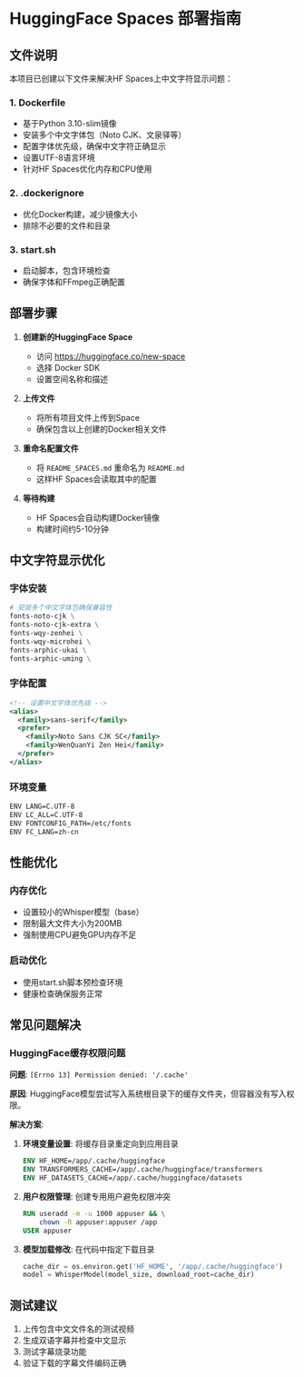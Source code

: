 # HuggingFace Spaces 部署指南

## 文件说明

本项目已创建以下文件来解决HF Spaces上中文字符显示问题：

### 1. Dockerfile
- 基于Python 3.10-slim镜像
- 安装多个中文字体包（Noto CJK、文泉驿等）
- 配置字体优先级，确保中文字符正确显示
- 设置UTF-8语言环境
- 针对HF Spaces优化内存和CPU使用

### 2. .dockerignore
- 优化Docker构建，减少镜像大小
- 排除不必要的文件和目录

### 3. start.sh
- 启动脚本，包含环境检查
- 确保字体和FFmpeg正确配置

## 部署步骤

1. **创建新的HuggingFace Space**
   - 访问 https://huggingface.co/new-space
   - 选择 Docker SDK
   - 设置空间名称和描述

2. **上传文件**
   - 将所有项目文件上传到Space
   - 确保包含以上创建的Docker相关文件

3. **重命名配置文件**
   - 将 `README_SPACES.md` 重命名为 `README.md`
   - 这样HF Spaces会读取其中的配置

4. **等待构建**
   - HF Spaces会自动构建Docker镜像
   - 构建时间约5-10分钟

## 中文字符显示优化

### 字体安装
```dockerfile
# 安装多个中文字体包确保兼容性
fonts-noto-cjk \
fonts-noto-cjk-extra \
fonts-wqy-zenhei \
fonts-wqy-microhei \
fonts-arphic-ukai \
fonts-arphic-uming \
```

### 字体配置
```xml
<!-- 设置中文字体优先级 -->
<alias>
  <family>sans-serif</family>
  <prefer>
    <family>Noto Sans CJK SC</family>
    <family>WenQuanYi Zen Hei</family>
  </prefer>
</alias>
```

### 环境变量
```bash
ENV LANG=C.UTF-8
ENV LC_ALL=C.UTF-8
ENV FONTCONFIG_PATH=/etc/fonts
ENV FC_LANG=zh-cn
```

## 性能优化

### 内存优化
- 设置较小的Whisper模型（base）
- 限制最大文件大小为200MB
- 强制使用CPU避免GPU内存不足

### 启动优化
- 使用start.sh脚本预检查环境
- 健康检查确保服务正常

## 常见问题解决

### HuggingFace缓存权限问题

**问题**: `[Errno 13] Permission denied: '/.cache'`

**原因**: HuggingFace模型尝试写入系统根目录下的缓存文件夹，但容器没有写入权限。

**解决方案**:
1. **环境变量设置**: 将缓存目录重定向到应用目录
   ```dockerfile
   ENV HF_HOME=/app/.cache/huggingface
   ENV TRANSFORMERS_CACHE=/app/.cache/huggingface/transformers
   ENV HF_DATASETS_CACHE=/app/.cache/huggingface/datasets
   ```

2. **用户权限管理**: 创建专用用户避免权限冲突
   ```dockerfile
   RUN useradd -m -u 1000 appuser && \
       chown -R appuser:appuser /app
   USER appuser
   ```

3. **模型加载修改**: 在代码中指定下载目录
   ```python
   cache_dir = os.environ.get('HF_HOME', '/app/.cache/huggingface')
   model = WhisperModel(model_size, download_root=cache_dir)
   ```

## 测试建议

1. 上传包含中文文件名的测试视频
2. 生成双语字幕并检查中文显示
3. 测试字幕烧录功能
4. 验证下载的字幕文件编码正确